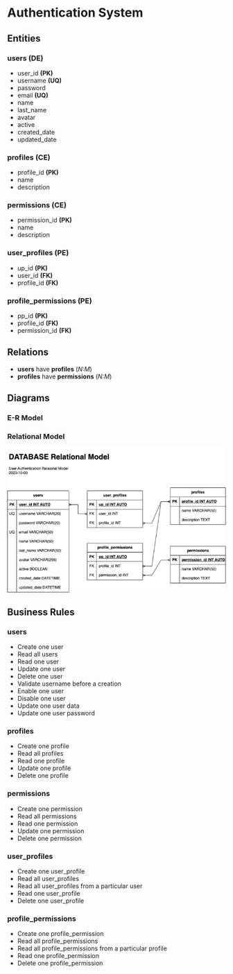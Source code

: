 # Authentication System

## Entities

### users **(DE)**
- user_id **(PK)**
- username **(UQ)**
- password
- email **(UQ)**
- name
- last_name
- avatar
- active
- created_date
- updated_date

### profiles **(CE)**
- profile_id **(PK)**
- name
- description

### permissions **(CE)**
- permission_id **(PK)** 
- name
- description

### user_profiles **(PE)**
- up_id **(PK)**
- user_id **(FK)**
- profile_id **(FK)**

### profile_permissions **(PE)**
- pp_id **(PK)**
- profile_id **(FK)**
- permission_id **(FK)**

## Relations
- **users** have **profiles** (_N:M_)
- **profiles** have **permissions** (_N:M_)

## Diagrams

### E-R Model

### Relational Model
![UARM](authentication_relational_model.png)

## Business Rules

### users
- Create one user
- Read all users
- Read one user
- Update one user
- Delete one user
- Validate username before a creation
- Enable one user
- Disable one user
- Update one user data
- Update one user password

### profiles
- Create one profile
- Read all profiles
- Read one profile
- Update one profile
- Delete one profile

### permissions
- Create one permission
- Read all permissions
- Read one permission
- Update one permission
- Delete one permission

### user_profiles
- Create one user_profile
- Read all user_profiles
- Read all user_profiles from a particular user
- Read one user_profile
- Delete one user_profile

### profile_permissions
- Create one profile_permission
- Read all profile_permissions
- Read all profile_permissions from a particular profile
- Read one profile_permission
- Delete one profile_permission
